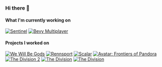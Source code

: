 ### Hi there 👋

#### What I'm currently working on

[![Sentinel](https://img.youtube.com/vi/hLvy7l0beV0/mqdefault.jpg)](https://www.youtube.com/watch?v=hLvy7l0beV0)
[![Bevy Multiplayer](https://img.youtube.com/vi/ESVEXQLZhwQ/mqdefault.jpg)](https://www.youtube.com/watch?v=ESVEXQLZhwQ)


#### Projects I worked on
[![We Will Be Gods](https://shared.akamai.steamstatic.com/store_item_assets/steam/apps/3493410/1908c87cc3868ed34d690b1afef75a0feb5d6918/capsule_616x353.jpg?t=1748001364)](https://www.wewillbegods.com/)
[![Rennsport](https://img.youtube.com/vi/CsTsAPN_xcI/default.jpg)](https://www.youtube.com/watch?v=CsTsAPN_xcI)
[![Scalar](https://img.youtube.com/vi/B_Fkyj2GYeo/default.jpg)](https://youtu.be/B_Fkyj2GYeo)
[![Avatar: Frontiers of Pandora](https://img.youtube.com/vi/Axmg1E4HrVE/default.jpg)](https://youtu.be/Axmg1E4HrVE)
[![The Division 2](https://img.youtube.com/vi/MtiGg0P0Kyg/default.jpg)](https://youtu.be/MtiGg0P0Kyg)
[![The Division](https://img.youtube.com/vi/njfj6KwEAfg/default.jpg)](https://youtu.be/njfj6KwEAfg)
[![The Division](https://img.youtube.com/vi/4h8EDGWCYks/default.jpg)](https://youtu.be/4h8EDGWCYks)
